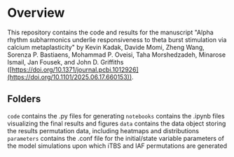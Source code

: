 # Overview

This repository contains the code and results for the manuscript "Alpha rhythm subharmonics underlie responsiveness to theta burst stimulation via calcium metaplasticity" by Kevin Kadak, Davide Momi, Zheng Wang, Sorenza P. Bastiaens, Mohammad P. Oveisi, Taha Morshedzadeh, Minarose Ismail, Jan Fousek, and John D. Griffiths ([https://doi.org/10.1371/journal.pcbi.1012926](https://doi.org/10.1101/2025.06.17.660153)).

## Folders
`code` contains the .py files for generating
`notebooks` contains the .ipynb files visualizing the final results and figures
`data` contains the data object storing the results permutation data, including heatmaps and distributions
`parameters` contains the .conf file for the initial/state variable parameters of the model simulations upon which iTBS and IAF permutations are generated

